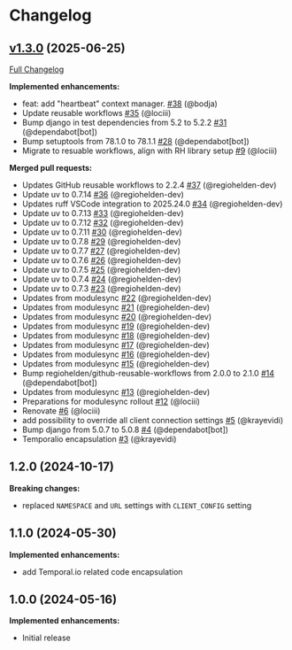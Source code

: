 # Changelog

## [v1.3.0](https://github.com/RegioHelden/django-temporalio/tree/v1.3.0) (2025-06-25)

[Full Changelog](https://github.com/RegioHelden/django-temporalio/compare/v1.2.0...v1.3.0)

**Implemented enhancements:**

- feat: add "heartbeat" context manager. [\#38](https://github.com/RegioHelden/django-temporalio/pull/38) (@bodja)
- Update reusable workflows [\#35](https://github.com/RegioHelden/django-temporalio/pull/35) (@lociii)
- Bump django in test dependencies from 5.2 to 5.2.2 [\#31](https://github.com/RegioHelden/django-temporalio/pull/31) (@dependabot[bot])
- Bump setuptools from 78.1.0 to 78.1.1 [\#28](https://github.com/RegioHelden/django-temporalio/pull/28) (@dependabot[bot])
- Migrate to resuable workflows, align with RH library setup [\#9](https://github.com/RegioHelden/django-temporalio/pull/9) (@lociii)

**Merged pull requests:**

- Updates GitHub reusable workflows to 2.2.4 [\#37](https://github.com/RegioHelden/django-temporalio/pull/37) (@regiohelden-dev)
- Update uv to 0.7.14 [\#36](https://github.com/RegioHelden/django-temporalio/pull/36) (@regiohelden-dev)
- Updates ruff VSCode integration to 2025.24.0 [\#34](https://github.com/RegioHelden/django-temporalio/pull/34) (@regiohelden-dev)
- Update uv to 0.7.13 [\#33](https://github.com/RegioHelden/django-temporalio/pull/33) (@regiohelden-dev)
- Update uv to 0.7.12 [\#32](https://github.com/RegioHelden/django-temporalio/pull/32) (@regiohelden-dev)
- Update uv to 0.7.11 [\#30](https://github.com/RegioHelden/django-temporalio/pull/30) (@regiohelden-dev)
- Update uv to 0.7.8 [\#29](https://github.com/RegioHelden/django-temporalio/pull/29) (@regiohelden-dev)
- Update uv to 0.7.7 [\#27](https://github.com/RegioHelden/django-temporalio/pull/27) (@regiohelden-dev)
- Update uv to 0.7.6 [\#26](https://github.com/RegioHelden/django-temporalio/pull/26) (@regiohelden-dev)
- Update uv to 0.7.5 [\#25](https://github.com/RegioHelden/django-temporalio/pull/25) (@regiohelden-dev)
- Update uv to 0.7.4 [\#24](https://github.com/RegioHelden/django-temporalio/pull/24) (@regiohelden-dev)
- Update uv to 0.7.3 [\#23](https://github.com/RegioHelden/django-temporalio/pull/23) (@regiohelden-dev)
- Updates from modulesync [\#22](https://github.com/RegioHelden/django-temporalio/pull/22) (@regiohelden-dev)
- Updates from modulesync [\#21](https://github.com/RegioHelden/django-temporalio/pull/21) (@regiohelden-dev)
- Updates from modulesync [\#20](https://github.com/RegioHelden/django-temporalio/pull/20) (@regiohelden-dev)
- Updates from modulesync [\#19](https://github.com/RegioHelden/django-temporalio/pull/19) (@regiohelden-dev)
- Updates from modulesync [\#18](https://github.com/RegioHelden/django-temporalio/pull/18) (@regiohelden-dev)
- Updates from modulesync [\#17](https://github.com/RegioHelden/django-temporalio/pull/17) (@regiohelden-dev)
- Updates from modulesync [\#16](https://github.com/RegioHelden/django-temporalio/pull/16) (@regiohelden-dev)
- Updates from modulesync [\#15](https://github.com/RegioHelden/django-temporalio/pull/15) (@regiohelden-dev)
- Bump regiohelden/github-reusable-workflows from 2.0.0 to 2.1.0 [\#14](https://github.com/RegioHelden/django-temporalio/pull/14) (@dependabot[bot])
- Updates from modulesync  [\#13](https://github.com/RegioHelden/django-temporalio/pull/13) (@regiohelden-dev)
- Preparations for modulesync rollout [\#12](https://github.com/RegioHelden/django-temporalio/pull/12) (@lociii)
- Renovate [\#6](https://github.com/RegioHelden/django-temporalio/pull/6) (@lociii)
- add possibility to override all client connection settings [\#5](https://github.com/RegioHelden/django-temporalio/pull/5) (@krayevidi)
- Bump django from 5.0.7 to 5.0.8 [\#4](https://github.com/RegioHelden/django-temporalio/pull/4) (@dependabot[bot])
- Temporalio encapsulation [\#3](https://github.com/RegioHelden/django-temporalio/pull/3) (@krayevidi)

## 1.2.0 (2024-10-17)

**Breaking changes:**

* replaced `NAMESPACE` and `URL` settings with `CLIENT_CONFIG` setting

## 1.1.0 (2024-05-30)

**Implemented enhancements:**

* add Temporal.io related code encapsulation 

## 1.0.0 (2024-05-16)

**Implemented enhancements:**

* Initial release


